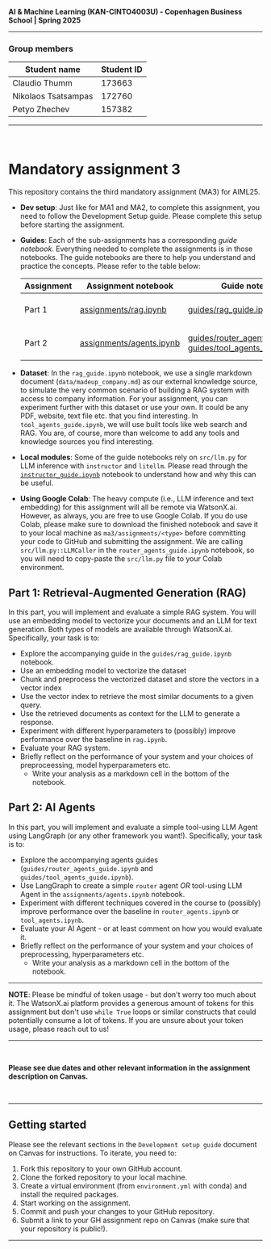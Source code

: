**AI & Machine Learning (KAN-CINTO4003U) - Copenhagen Business School | Spring 2025**

***

### Group members
| Student name | Student ID |
| --- | --- |
| Claudio Thumm | 173663 |
| Nikolaos Tsatsampas  | 172760 |
| Petyo Zhechev | 157382 |

***

<br>

# Mandatory assignment 3

This repository contains the third mandatory assignment (MA3) for AIML25.  

* **Dev setup**: Just like for MA1 and MA2, to complete this assignment, you need to follow the Development Setup guide. Please complete this setup before starting the assignment.

* **Guides**: Each of the sub-assignments has a corresponding *guide notebook*. Everything needed to complete the assignments is in those notebooks. The guide notebooks are there to help you understand and practice the concepts. Please refer to the table below:

    | Assignment | Assignment notebook | Guide notebook | Description |
    | --- | --- | --- | --- |
    | Part 1 | [assignments/rag.ipynb](assignments/rag.ipynb) | [guides/rag_guide.ipynb](guides/rag_guide.ipynb) | Retrieval-Augmented Generation |
    | Part 2 | [assignments/agents.ipynb](assignments/agents.ipynb)| [guides/router_agents_guide.ipynb](guides/agents_guide.ipynb)<br>[guides/tool_agents_guide.ipynb](guides/tool_agents_guide.ipynb) | Agentic LLM Systems |

* **Dataset**: In the `rag_guide.ipynb` notebook, we use a single markdown document (`data/madeup_company.md`) as our external knowledge source, to simulate the very common scenario of building a RAG system with access to company information. For your assignment, you can experiment further with this dataset or use your own. It could be any PDF, website, text file etc. that you find interesting. In `tool_agents_guide.ipynb`, we will use built tools like web search and RAG. You are, of course, more than welcome to add any tools and knowledge sources you find interesting.

* **Local modules**:
Some of the guide notebooks rely on `src/llm.py` for LLM inference with `instructor` and `litellm`. Please read through the [`instructor_guide.ipynb`](guides/instructor_guide.ipynb) notebook to understand how and why this can be useful. 

* **Using Google Colab**: The heavy compute (i.e., LLM inference and text embedding) for this assignment will all be remote via WatsonX.ai. However, as always, you are free to use Google Colab. If you do use Colab, please make sure to download the finished notebook and save it to your local machine as `ma3/assignments/<type>` before committing your code to GitHub and submitting the assignment. We are calling `src/llm.py::LLMCaller` in the `router_agents_guide.ipynb` notebook, so you will need to copy-paste the `src/llm.py` file to your Colab environment.

## Part 1: Retrieval-Augmented Generation (RAG)
In this part, you will implement and evaluate a simple RAG system. You will use an embedding model to vectorize your documents and an LLM for text generation. Both types of models are available through WatsonX.ai. Specifically, your task is to:

- Explore the accompanying guide in the `guides/rag_guide.ipynb` notebook.
- Use an embedding model to vectorize the dataset
- Chunk and preprocess the vectorized dataset and store the vectors in a vector index
- Use the vector index to retrieve the most similar documents to a given query.
- Use the retrieved documents as context for the LLM to generate a response.
- Experiment with different hyperparameters to (possibly) improve performance over the baseline in `rag.ipynb`.
- Evaluate your RAG system.
- Briefly reflect on the performance of your system and your choices of preproceessing, model hyperparameters etc.
    - Write your analysis as a markdown cell in the bottom of the notebook.

## Part 2: AI Agents
In this part, you will implement and evaluate a simple tool-using LLM Agent using LangGraph (or any other framework you want!). Specifically, your task is to:

- Explore the accompanying agents guides (`guides/router_agents_guide.ipynb` and `guides/tool_agents_guide.ipynb`).
- Use LangGraph to create a simple `router` agent *OR* tool-using LLM Agent in the `assignments/agents.ipynb` notebook.
- Experiment with different techniques covered in the course to (possibly) improve performance over the baseline in `router_agents.ipynb` or `tool_agents.ipynb`.
- Evaluate your AI Agent - or at least comment on how you would evaluate it.
- Briefly reflect on the performance of your system and your choices of preprocessing, hyperparameters etc.
    - Write your analysis as a markdown cell in the bottom of the notebook.

***

**NOTE**: Please be mindful of token usage - but don't worry too much about it. The WatsonX.ai platform provides a generous amount of tokens for this assignment but don't use `while True` loops or similar constructs that could potentially consume a lot of tokens. If you are unsure about your token usage, please reach out to us!
***

<br>

**Please see due dates and other relevant information in the assignment description on Canvas.**

<br>

***

## Getting started
Please see the relevant sections in the `Development setup guide` document on Canvas for instructions. To iterate, you need to:

1. Fork this repository to your own GitHub account.
2. Clone the forked repository to your local machine.
3. Create a virtual environment (from `environment.yml` with conda) and install the required packages.
4. Start working on the assignment.
5. Commit and push your changes to your GitHub repository.
6. Submit a link to your GH assignment repo on Canvas (make sure that your repository is public!).

___